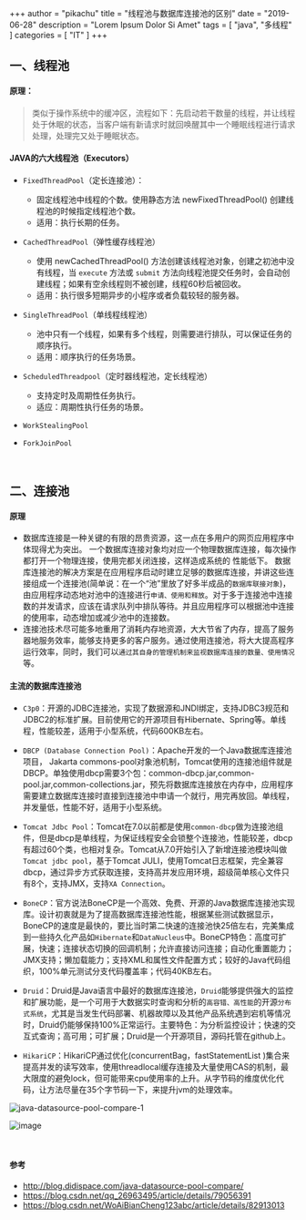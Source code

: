 +++
author = "pikachu"
title = "线程池与数据库连接池的区别"
date = "2019-06-28"
description = "Lorem Ipsum Dolor Si Amet"
tags = [
	"java",
	"多线程"
]
categories = [
    "IT"
]
+++



## 一、线程池

#### 原理：

> 类似于操作系统中的缓冲区，流程如下：先启动若干数量的线程，并让线程处于休眠的状态，当客户端有新请求时就回唤醒其中一个睡眠线程进行请求处理，处理完又处于睡眠状态。


#### JAVA的六大线程池（Executors）
- `FixedThreadPool`（定长连接池）：
    - 固定线程池中线程的个数。使用静态方法 newFixedThreadPool() 创建线程池的时候指定线程池个数。
    - 适用：执行长期的任务。

- `CachedThreadPool`（弹性缓存线程池）
    - 使用 newCachedThreadPool() 方法创建该线程池对象，创建之初池中没有线程，当 `execute` 方法或 `submit` 方法向线程池提交任务时，会自动创建线程；如果有空余线程则不被创建，线程60秒后被回收。
    - 适用：执行很多短期异步的小程序或者负载较轻的服务器。

- `SingleThreadPool`（单线程线程池）
    - 池中只有一个线程，如果有多个线程，则需要进行排队，可以保证任务的顺序执行。
    - 适用：顺序执行的任务场景。

- `ScheduledThreadpool`（定时器线程池，定长线程池）
    - 支持定时及周期性任务执行。
    - 适应：周期性执行任务的场景。

- `WorkStealingPool`
- `ForkJoinPool`


&nbsp;

## 二、连接池


#### 原理
- 数据库连接是一种关键的有限的昂贵资源，这一点在多用户的网页应用程序中体现得尤为突出。 一个数据库连接对象均对应一个物理数据库连接，每次操作都打开一个物理连接，使用完都关闭连接，这样造成系统的 性能低下。 数据库连接池的解决方案是在应用程序启动时建立足够的数据库连接，并讲这些连接组成一个连接池(简单说：在一个“池”里放了好多半成品的`数据库联接对象`)，由应用程序动态地对池中的连接进行`申请、使用和释放`。对于多于连接池中连接数的并发请求，应该在请求队列中排队等待。并且应用程序可以根据池中连接的使用率，动态增加或减少池中的连接数。
- 连接池技术尽可能多地重用了消耗内存地资源，大大节省了内存，提高了服务器地服务效率，能够支持更多的客户服务。通过使用连接池，将大大提高程序运行效率，同时，我们可以`通过其自身的管理机制来监视数据库连接的数量、使用情况`等。 


#### 主流的数据库连接池
- `C3p0`：开源的JDBC连接池，实现了数据源和JNDI绑定，支持JDBC3规范和JDBC2的标准扩展。目前使用它的开源项目有Hibernate、Spring等。单线程，性能较差，适用于小型系统，代码600KB左右。

- `DBCP (Database Connection Pool)`：Apache开发的一个Java数据库连接池项目， Jakarta commons-pool对象池机制，Tomcat使用的连接池组件就是DBCP。单独使用dbcp需要3个包：common-dbcp.jar,common-pool.jar,common-collections.jar，预先将数据库连接放在内存中，应用程序需要建立数据库连接时直接到连接池中申请一个就行，用完再放回。单线程，并发量低，性能不好，适用于小型系统。

- `Tomcat Jdbc Pool`：Tomcat在7.0以前都是使用`common-dbcp`做为连接池组件，但是dbcp是单线程，为保证线程安全会锁整个连接池，性能较差，dbcp有超过60个类，也相对复杂。Tomcat从7.0开始引入了新增连接池模块叫做`Tomcat jdbc pool`，基于Tomcat JULI，使用Tomcat日志框架，完全兼容dbcp，通过异步方式获取连接，支持高并发应用环境，超级简单核心文件只有8个，支持JMX，支持`XA Connection`。

- `BoneCP`：官方说法BoneCP是一个高效、免费、开源的Java数据库连接池实现库。设计初衷就是为了提高数据库连接池性能，根据某些测试数据显示，BoneCP的速度是最快的，要比当时第二快速的连接池快25倍左右，完美集成到一些持久化产品如`Hibernate`和`DataNucleus`中。BoneCP特色：高度可扩展，快速；连接状态切换的回调机制；允许直接访问连接；自动化重置能力；JMX支持；懒加载能力；支持XML和属性文件配置方式；较好的Java代码组织，100%单元测试分支代码覆盖率；代码40KB左右。

- `Druid`：Druid是Java语言中最好的数据库连接池，`Druid`能够提供强大的监控和扩展功能，是一个可用于大数据实时查询和分析的`高容错、高性能`的开源`分布式系统`，尤其是当发生代码部署、机器故障以及其他产品系统遇到宕机等情况时，Druid仍能够保持100%正常运行。主要特色：为分析监控设计；快速的交互式查询；高可用；可扩展；Druid是一个开源项目，源码托管在github上。

- `HikariCP`：HikariCP通过优化(concurrentBag，fastStatementList )集合来提高并发的读写效率，使用threadlocal缓存连接及大量使用CAS的机制，最大限度的避免lock，但可能带来cpu使用率的上升。从字节码的维度优化代码，让方法尽量在35个字节码一下，来提升jvm的处理效率。


![java-datasource-pool-compare-1](https://user-images.githubusercontent.com/38284818/60329915-e7e92700-99c3-11e9-94ed-1806b6de24a3.jpeg)

![image](https://user-images.githubusercontent.com/38284818/60330303-bd4b9e00-99c4-11e9-8fa2-49485bdb87cb.png)

&nbsp;

#### 参考
- http://blog.didispace.com/java-datasource-pool-compare/
- https://blog.csdn.net/qq_26963495/article/details/79056391
- https://blog.csdn.net/WoAiBianCheng123abc/article/details/82913013